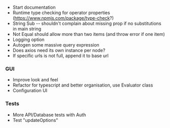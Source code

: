 - Start documentation
- Runtime type checking for operator properties (https://www.npmjs.com/package/type-check?)
- String Sub -- shouldn't complain about missing prop if no substitutions in main string
- Not Equal should allow more than two items (and throw error if one item)
- Logging option
- Autogen some massive query expression
- Does axios need its own instance per node?
- If specific urls is not full, append it to base url

### GUI

- Improve look and feel
- Refactor for typescript and better organisation, use Evaluator class
- Configuration UI

### Tests

- More API/Database tests with Auth
- Test "updateOptions"
